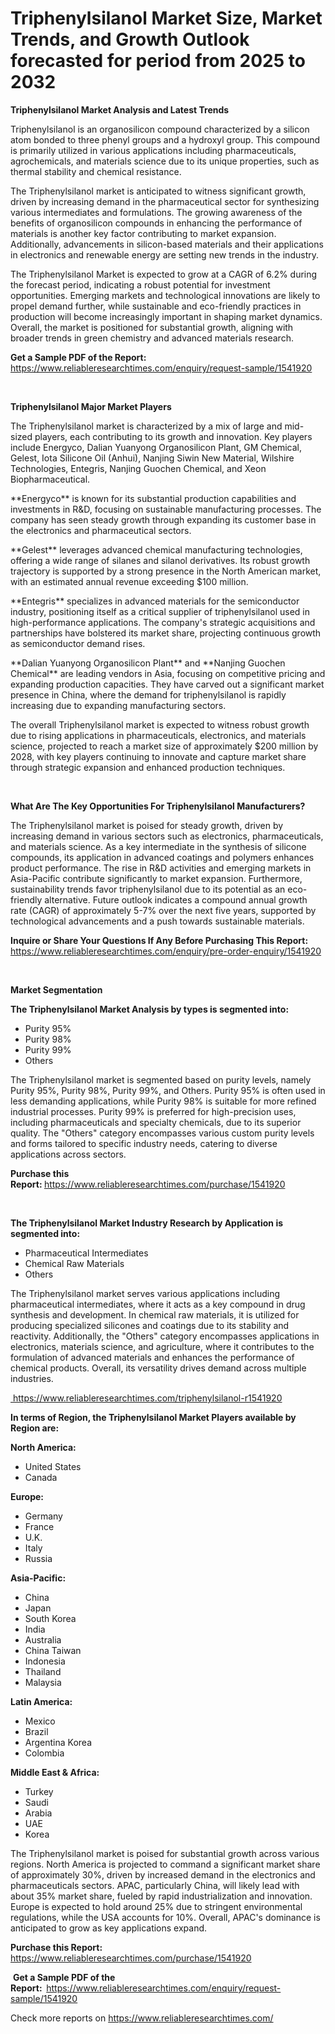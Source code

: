 <p><h1>Triphenylsilanol Market Size, Market Trends, and Growth Outlook forecasted for period from 2025 to 2032</h1></p><p><strong>Triphenylsilanol Market Analysis and Latest Trends</strong></p>
<p><p>Triphenylsilanol is an organosilicon compound characterized by a silicon atom bonded to three phenyl groups and a hydroxyl group. This compound is primarily utilized in various applications including pharmaceuticals, agrochemicals, and materials science due to its unique properties, such as thermal stability and chemical resistance.</p><p>The Triphenylsilanol market is anticipated to witness significant growth, driven by increasing demand in the pharmaceutical sector for synthesizing various intermediates and formulations. The growing awareness of the benefits of organosilicon compounds in enhancing the performance of materials is another key factor contributing to market expansion. Additionally, advancements in silicon-based materials and their applications in electronics and renewable energy are setting new trends in the industry.</p><p>The Triphenylsilanol Market is expected to grow at a CAGR of 6.2% during the forecast period, indicating a robust potential for investment opportunities. Emerging markets and technological innovations are likely to propel demand further, while sustainable and eco-friendly practices in production will become increasingly important in shaping market dynamics. Overall, the market is positioned for substantial growth, aligning with broader trends in green chemistry and advanced materials research.</p></p>
<p><strong>Get a Sample PDF of the Report:&nbsp;</strong> <a href="https://www.reliableresearchtimes.com/enquiry/request-sample/1541920?utm_campaign=2130&utm_medium=2&utm_source=Github&utm_content=ia&utm_term=30012025&utm_id=triphenylsilanol">https://www.reliableresearchtimes.com/enquiry/request-sample/1541920</a></p>
<p>&nbsp;</p>
<p><strong>Triphenylsilanol Major Market Players</strong></p>
<p><p>The Triphenylsilanol market is characterized by a mix of large and mid-sized players, each contributing to its growth and innovation. Key players include Energyco, Dalian Yuanyong Organosilicon Plant, GM Chemical, Gelest, Iota Silicone Oil (Anhui), Nanjing Siwin New Material, Wilshire Technologies, Entegris, Nanjing Guochen Chemical, and Xeon Biopharmaceutical.</p><p>**Energyco** is known for its substantial production capabilities and investments in R&D, focusing on sustainable manufacturing processes. The company has seen steady growth through expanding its customer base in the electronics and pharmaceutical sectors.</p><p>**Gelest** leverages advanced chemical manufacturing technologies, offering a wide range of silanes and silanol derivatives. Its robust growth trajectory is supported by a strong presence in the North American market, with an estimated annual revenue exceeding $100 million.</p><p>**Entegris** specializes in advanced materials for the semiconductor industry, positioning itself as a critical supplier of triphenylsilanol used in high-performance applications. The company's strategic acquisitions and partnerships have bolstered its market share, projecting continuous growth as semiconductor demand rises.</p><p>**Dalian Yuanyong Organosilicon Plant** and **Nanjing Guochen Chemical** are leading vendors in Asia, focusing on competitive pricing and expanding production capacities. They have carved out a significant market presence in China, where the demand for triphenylsilanol is rapidly increasing due to expanding manufacturing sectors.</p><p>The overall Triphenylsilanol market is expected to witness robust growth due to rising applications in pharmaceuticals, electronics, and materials science, projected to reach a market size of approximately $200 million by 2028, with key players continuing to innovate and capture market share through strategic expansion and enhanced production techniques.</p></p>
<p>&nbsp;</p>
<p><strong>What Are The Key Opportunities For Triphenylsilanol Manufacturers?</strong></p>
<p><p>The Triphenylsilanol market is poised for steady growth, driven by increasing demand in various sectors such as electronics, pharmaceuticals, and materials science. As a key intermediate in the synthesis of silicone compounds, its application in advanced coatings and polymers enhances product performance. The rise in R&D activities and emerging markets in Asia-Pacific contribute significantly to market expansion. Furthermore, sustainability trends favor triphenylsilanol due to its potential as an eco-friendly alternative. Future outlook indicates a compound annual growth rate (CAGR) of approximately 5-7% over the next five years, supported by technological advancements and a push towards sustainable materials.</p></p>
<p><strong>Inquire or Share Your Questions If Any Before Purchasing This Report:</strong> <a href="https://www.reliableresearchtimes.com/enquiry/pre-order-enquiry/1541920?utm_campaign=2130&utm_medium=2&utm_source=Github&utm_content=ia&utm_term=30012025&utm_id=triphenylsilanol">https://www.reliableresearchtimes.com/enquiry/pre-order-enquiry/1541920</a></p>
<p>&nbsp;</p>
<p><strong>Market Segmentation</strong></p>
<p><strong>The Triphenylsilanol Market Analysis by types is segmented into:</strong></p>
<p><ul><li>Purity 95%</li><li>Purity 98%</li><li>Purity 99%</li><li>Others</li></ul></p>
<p><p>The Triphenylsilanol market is segmented based on purity levels, namely Purity 95%, Purity 98%, Purity 99%, and Others. Purity 95% is often used in less demanding applications, while Purity 98% is suitable for more refined industrial processes. Purity 99% is preferred for high-precision uses, including pharmaceuticals and specialty chemicals, due to its superior quality. The "Others" category encompasses various custom purity levels and forms tailored to specific industry needs, catering to diverse applications across sectors.</p></p>
<p><strong>Purchase this Report:&nbsp;</strong><a href="https://www.reliableresearchtimes.com/purchase/1541920?utm_campaign=2130&utm_medium=2&utm_source=Github&utm_content=ia&utm_term=30012025&utm_id=triphenylsilanol">https://www.reliableresearchtimes.com/purchase/1541920</a></p>
<p>&nbsp;</p>
<p><strong>The Triphenylsilanol Market Industry Research by Application is segmented into:</strong></p>
<p><ul><li>Pharmaceutical Intermediates</li><li>Chemical Raw Materials</li><li>Others</li></ul></p>
<p><p>The Triphenylsilanol market serves various applications including pharmaceutical intermediates, where it acts as a key compound in drug synthesis and development. In chemical raw materials, it is utilized for producing specialized silicones and coatings due to its stability and reactivity. Additionally, the "Others" category encompasses applications in electronics, materials science, and agriculture, where it contributes to the formulation of advanced materials and enhances the performance of chemical products. Overall, its versatility drives demand across multiple industries.</p></p>
<p><a href="https://www.reliableresearchtimes.com/triphenylsilanol-r1541920?utm_campaign=2130&utm_medium=2&utm_source=Github&utm_content=ia&utm_term=30012025&utm_id=triphenylsilanol">&nbsp;https://www.reliableresearchtimes.com/triphenylsilanol-r1541920</a></p>
<p><strong>In terms of Region, the Triphenylsilanol Market Players available by Region are:</strong></p>
<p>
    <p> <strong> North America: </strong>
        <ul>
            <li>United States</li>
            <li>Canada</li>
        </ul>
        </p> 
    <p> <strong> Europe: </strong>
        <ul>
            <li>Germany</li>
            <li>France</li>
            <li>U.K.</li>
            <li>Italy</li>
            <li>Russia</li>
        </ul>
        </p> 
    <p> <strong> Asia-Pacific: </strong>
        <ul>
            <li>China</li>
            <li>Japan</li>
            <li>South Korea</li>
            <li>India</li>
            <li>Australia</li>
            <li>China Taiwan</li>
            <li>Indonesia</li>
            <li>Thailand</li>
            <li>Malaysia</li>
        </ul>
        </p> 
    <p> <strong> Latin America: </strong>
        <ul>
            <li>Mexico</li>
            <li>Brazil</li>
            <li>Argentina Korea</li>
            <li>Colombia</li>
        </ul>
        </p> 
    <p> <strong> Middle East & Africa: </strong>
        <ul>
            <li>Turkey</li>
            <li>Saudi</li>
            <li>Arabia</li>
            <li>UAE</li>
            <li>Korea</li>
        </ul>
    </p>
    </p>
<p><p>The Triphenylsilanol market is poised for substantial growth across various regions. North America is projected to command a significant market share of approximately 30%, driven by increased demand in the electronics and pharmaceuticals sectors. APAC, particularly China, will likely lead with about 35% market share, fueled by rapid industrialization and innovation. Europe is expected to hold around 25% due to stringent environmental regulations, while the USA accounts for 10%. Overall, APAC's dominance is anticipated to grow as key applications expand.</p></p>
<p><strong>Purchase this Report: </strong><a href="https://www.reliableresearchtimes.com/purchase/1541920?utm_campaign=2130&utm_medium=2&utm_source=Github&utm_content=ia&utm_term=30012025&utm_id=triphenylsilanol">https://www.reliableresearchtimes.com/purchase/1541920</a></p>
<p>&nbsp;<strong>Get a Sample PDF of the Report:&nbsp;&nbsp;</strong><a href="https://www.reliableresearchtimes.com/enquiry/request-sample/1541920?utm_campaign=2130&utm_medium=2&utm_source=Github&utm_content=ia&utm_term=30012025&utm_id=triphenylsilanol">https://www.reliableresearchtimes.com/enquiry/request-sample/1541920</a></p>
<p><strong></strong></p>
<p>Check more reports on <a href="https://www.reliableresearchtimes.com/?utm_campaign=2130&utm_medium=2&utm_source=Github&utm_content=ia&utm_term=30012025&utm_id=triphenylsilanol">https://www.reliableresearchtimes.com/</a></p>